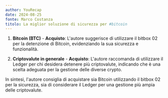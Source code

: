 ```yaml
---
author: YouRecap
date: 2024-08-25
fonte: Marco Costanza
titolo: La miglior soluzione di sicurezza per #bitcoin
---
```


1. **Bitcoin (BTC)** - **Acquisto**: L'autore suggerisce di utilizzare il bitbox 02 per la detenzione di Bitcoin, evidenziando la sua sicurezza e funzionalità.

2. **Criptovalute in generale** - **Acquisto**: L'autore raccomanda di utilizzare il Ledger per chi desidera detenere più criptovalute, indicando che è una scelta adeguata per la gestione delle diverse crypto.

In sintesi, l'autore consiglia di acquistare sia Bitcoin utilizzando il bitbox 02 per la sicurezza, sia di considerare il Ledger per una gestione più ampia delle criptovalute.
